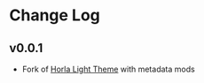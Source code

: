 # Change Log

## v0.0.1

- Fork of [Horla Light Theme](https://github.com/Horla74/Horla-Light-Theme) with metadata mods
